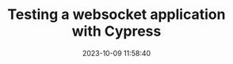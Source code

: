 ---
url: https://filiphric.com/testing-websocket-application-with-cypress
title: Testing a websocket application with Cypress
description: Demonstration of how a websocket enabled application can be tested using Cypress.io.
tags:
- websockets
- e2e
- testing
- cypress
source: 
date: 2023-10-09 11:58:40
---